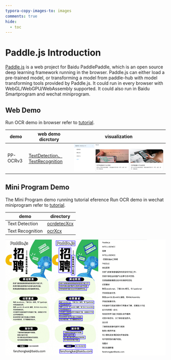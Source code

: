 ```yaml
---
typora-copy-images-to: images
comments: true
hide:
  - toc
---
```


# Paddle.js Introduction

[Paddle.js](https://github.com/PaddlePaddle/Paddle.js) is a web project for Baidu PaddlePaddle, which is an open source deep learning framework running in the browser. Paddle.js can either load a pre-trained model, or transforming a model from paddle-hub with model transforming tools provided by Paddle.js. It could run in every browser with WebGL/WebGPU/WebAssembly supported. It could also run in Baidu Smartprogram and wechat miniprogram.

## Web Demo

Run OCR demo in browser refer to [tutorial](https://github.com/PaddlePaddle/FastDeploy/blob/cd0ee79c91d4ed1103abdc65ff12ccadd23d0827/examples/application/js/WebDemo.md).

|demo|web demo dicrctory|visualization|
|-|-|-|
|PP-OCRv3|[TextDetection、TextRecognition](https://github.com/PaddlePaddle/FastDeploy/tree/develop/examples/application/js/web_demo/src/pages/cv/ocr/)|![](./images/196874354-1b5eecb0-f273-403c-aa6c-4463bf6d78db.png)|

## Mini Program Demo

The Mini Program demo running tutorial eference
Run OCR demo in wechat miniprogram refer to [tutorial](https://github.com/PaddlePaddle/FastDeploy/tree/develop/examples/application/js/mini_program).

|demo|directory|
|-|-|
|Text Detection| [ocrdetecXcx](https://github.com/PaddlePaddle/FastDeploy/tree/develop/examples/application/js/mini_program/ocrdetectXcx/) |
|Text Recognition| [ocrXcx](https://github.com/PaddlePaddle/FastDeploy/tree/develop/examples/application/js/mini_program/ocrXcx/) |

![](./images/197918203-c7d46f8a-75d4-47f9-9687-405ee0d6727e.gif)
